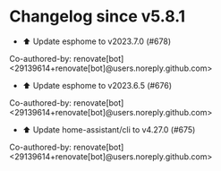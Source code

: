 # Changelog since v5.8.1
- ⬆️ Update esphome to v2023.7.0 (#678)

Co-authored-by: renovate[bot] <29139614+renovate[bot]@users.noreply.github.com> 
- ⬆️ Update esphome to v2023.6.5 (#676)

Co-authored-by: renovate[bot] <29139614+renovate[bot]@users.noreply.github.com> 
- ⬆️ Update home-assistant/cli to v4.27.0 (#675)

Co-authored-by: renovate[bot] <29139614+renovate[bot]@users.noreply.github.com> 
